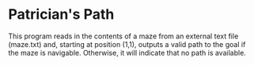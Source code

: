 # Patrician's Path
This program reads in the contents of a maze from an external text file (maze.txt) and, starting at position (1,1), outputs a valid path to the goal if the maze is navigable. Otherwise, it will indicate that no path is available.
